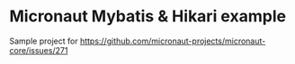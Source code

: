 # Micronaut Mybatis & Hikari example #

Sample project for https://github.com/micronaut-projects/micronaut-core/issues/271

